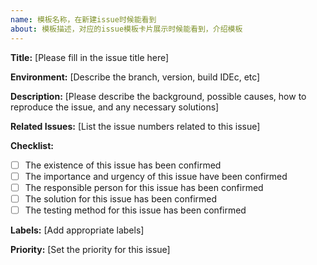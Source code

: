 ```yaml
---
name: 模板名称，在新建issue时候能看到
about: 模板描述，对应的issue模板卡片展示时候能看到，介绍模板
---
```


**Title:** [Please fill in the issue title here]

**Environment:** [Describe the branch, version, build IDEc, etc]

**Description:** [Please describe the background, possible causes, how to reproduce the issue, and any necessary solutions]

**Related Issues:** [List the issue numbers related to this issue]

**Checklist:**

- [ ]  The existence of this issue has been confirmed
- [ ]  The importance and urgency of this issue have been confirmed
- [ ]  The responsible person for this issue has been confirmed
- [ ]  The solution for this issue has been confirmed
- [ ]  The testing method for this issue has been confirmed

**Labels:** [Add appropriate labels]

**Priority:** [Set the priority for this issue]
